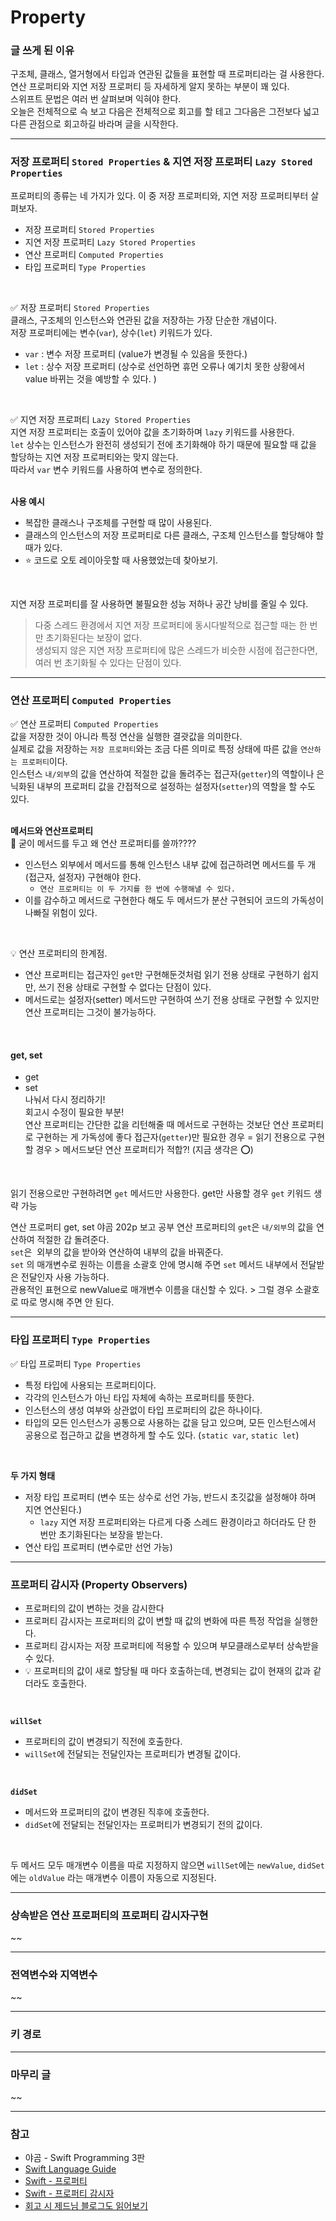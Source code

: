 # Property
### 글 쓰게 된 이유
구조체, 클래스, 열거형에서 타입과 연관된 값들을 표현할 때 프로퍼티라는 걸 사용한다.   
연산 프로퍼티와 지연 저장 프로퍼티 등 자세하게 알지 못하는 부분이 꽤 있다.   
스위프트 문법은 여러 번 살펴보며 익혀야 한다.   
오늘은 전체적으로 슥 보고 다음은 전체적으로 회고를 할 테고 그다음은 그전보다 넓고 다른 관점으로 회고하길 바라며 글을 시작한다.   

***
### 저장 프로퍼티 `Stored Properties` & 지연 저장 프로퍼티 `Lazy Stored Properties` 
프로퍼티의 종류는 네 가지가 있다. 이 중 저장 프로퍼티와, 지연 저장 프로퍼티부터 살펴보자.    
- 저장 프로퍼티 `Stored Properties`
- 지연 저장 프로퍼티 `Lazy Stored Properties`
- 연산 프로퍼티 `Computed Properties`
- 타입 프로퍼티 `Type Properties`
<br>

✅ 저장 프로퍼티 `Stored Properties`   
클래스, 구조체의 인스턴스와 연관된 값을 저장하는 가장 단순한 개념이다.   
저장 프로퍼티에는 변수(`var`), 상수(`let`) 키워드가 있다.        
- `var` : 변수 저장 프로퍼티 (value가 변경될 수 있음을 뜻한다.)
- `let` : 상수 저장 프로퍼티 (상수로 선언하면 휴먼 오류나 예기치 못한 상황에서 value 바뀌는 것을 예방할 수 있다. )   
<br>

✅ 지연 저장 프로퍼티 `Lazy Stored Properties`   
지연 저장 프로퍼티는 호출이 있어야 값을 초기화하며 `lazy` 키워드를 사용한다.   
`let` 상수는 인스턴스가 완전히 생성되기 전에 초기화해야 하기 때문에 필요할 때 값을 할당하는 지연 저장 프로퍼티와는 맞지 않는다.   
따라서 `var` 변수 키워드를 사용하여 변수로 정의한다.   
<br>

**사용 예시**   
- 복잡한 클래스나 구조체를 구현할 때 많이 사용된다.
- 클래스의 인스턴스의 저장 프로퍼티로 다른 클래스, 구조체 인스턴스를 할당해야 할 때가 있다.
- ⭐ 코드로 오토 레이아웃할 때 사용했었는데 찾아보기.  
<br>

지연 저장 프로퍼티를 잘 사용하면 불필요한 성능 저하나 공간 낭비를 줄일 수 있다.   
> 다중 스레드 환경에서 지연 저장 프로퍼티에 동시다발적으로 접근할 때는 한 번만 초기화된다는 보장이 없다.   
> 생성되지 않은 지연 저장 프로퍼티에 많은 스레드가 비슷한 시점에 접근한다면, 여러 번 초기화될 수 있다는 단점이 있다.   
---
### 연산 프로퍼티 `Computed Properties`
✅ 연산 프로퍼티 `Computed Properties`    
값을 저장한 것이 아니라 특정 연산을 실행한 결괏값을 의미한다.   
실제로 값을 저장하는 `저장 프로퍼티`와는 조금 다른 의미로 특정 상태에 따른 값을 `연산하는 프로퍼티`이다.    
인스턴스 `내/외부`의 값을 연산하여 적절한 값을 돌려주는 접근자(`getter`)의 역할이나 은닉화된 내부의 프로퍼티 값을 간접적으로 설정하는 설정자(`setter`)의 역할을 할 수도 있다.   
<br>

**메서드와 연산프로퍼티**   
🤔 굳이 메서드를 두고 왜 연산 프로퍼티를 쓸까????   
- 인스턴스 외부에서 메서드를 통해 인스턴스 내부 값에 접근하려면 메서드를 두 개 (접근자, 설정자) 구현해야 한다.   
    - `연산 프로퍼티는 이 두 가지를 한 번에 수행해낼 수 있다.`   
- 이를 감수하고 메서드로 구현한다 해도 두 메서드가 분산 구현되어 코드의 가독성이 나빠질 위험이 있다.   
<br>

💡 연산 프로퍼티의 한계점.  
- 연산 프로퍼티는 접근자인 `get`만 구현해둔것처럼 읽기 전용 상태로 구현하기 쉽지만, 쓰기 전용 상태로 구현할 수 없다는 단점이 있다. 
- 메서드로는 설정자(setter) 메서드만 구현하여 쓰기 전용 상태로 구현할 수 있지만 연산 프로퍼티는 그것이 불가능하다.   
<br>

#### get, set 
- get
- set    
나눠서 다시 정리하기!   
회고시 수정이 필요한 부분!   
연산 프로퍼티는 간단한 값을 리턴해줄 때 메서드로 구현하는 것보단 연산 프로퍼티로 구현하는 게 가독성에 좋다
접근자(`getter`)만 필요한 경우 = 읽기 전용으로 구현할 경우 > 메서드보단 연산 프로퍼티가 적합?! (지금 생각은 ⭕)
<br>

읽기 전용으로만 구현하려면 `get` 메서드만 사용한다.
get만 사용할 경우 `get` 키워드 생략 가능
<br>

연산 프로퍼티 get, set 야곰 202p 보고 공부
연산 프로퍼티의 `get`은  `내/외부`의 값을 연산하여 적절한 갑 돌려준다.  
`set`은  외부의 값을 받아와 연산하여 내부의 값을 바꿔준다.    
`set` 의 매개변수로 원하는 이름을 소괄호 안에 명시해 주면 `set` 메서드 내부에서 전달받은 전달인자 사용 가능하다.   
관용적인 표현으로 newValue로 매개변수 이름을 대신할 수 있다. > 그럴 경우 소괄호로 따로 명시해 주면 안 된다.     

---
### 타입 프로퍼티 `Type Properties`
✅ 타입 프로퍼티 `Type Properties`   
- 특정 타입에 사용되는 프로퍼티이다.   
- 각각의 인스턴스가 아닌 타입 자체에 속하는 프로퍼티를 뜻한다.   
- 인스턴스의 생성 여부와 상관없이 타입 프로퍼티의 값은 하나이다.   
- 타입의 모든 인스턴스가 공통으로 사용하는 값을 담고 있으며, 모든 인스턴스에서 공용으로 접근하고 값을 변경하게 할 수도 있다. (`static var`, `static let`)   
<br>

**두 가지 형태**     
- 저장 타입 프로퍼티 (변수 또는 상수로 선언 가능, 반드시 초깃값을 설정해야 하며 지연 연산된다.)
    - `lazy` 지연 저장 프로퍼티와는 다르게 다중 스레드 환경이라고 하더라도 단 한 번만 초기화된다는 보장을 받는다.
- 연산 타입 프로퍼티 (변수로만 선언 가능)   

***
### 프로퍼티 감시자 (Property Observers)
- 프로퍼티의 값이 변하는 것을 감시한다
- 프로퍼티 감시자는 프로퍼티의 값이 변할 때 값의 변화에 따른 특정 작업을 실행한다.
- 프로퍼티 감시자는 저장 프로퍼티에 적용할 수 있으며 부모클래스로부터 상속받을 수 있다.
- 💡 프로퍼티의 값이 새로 할당될 때 마다 호출하는데, 변경되는 값이 현재의 값과 같더라도 호출한다.
<br>

**`willSet`**
- 프로퍼티의 값이 변경되기 직전에 호출한다. 
- `willSet`에 전달되는 전달인자는 프로퍼티가 변경될 값이다.
<br>

**`didSet`**
- 메서드와 프로퍼티의 값이 변경된 직후에 호출한다.  
- `didSet`에 전달되는 전달인자는 프로퍼티가 변경되기 전의 값이다.   
<br>

두 메서드 모두 매개변수 이름을 따로 지정하지 않으면 `willSet`에는 `newValue`, `didSet`에는 `oldValue` 라는 매개변수 이름이 자동으로 지정된다.   

---
### 상속받은 연산 프로퍼티의 프로퍼티 감시자구현
~~


***
### 전역변수와 지역변수
~~

***

### 키 경로

---
### 마무리 글
~~

***
### 참고
- 야곰 - Swift Programming 3판
- [Swift Language Guide](https://docs.swift.org/swift-book/LanguageGuide/Properties.html)
- [Swift - 프로퍼티](https://www.youtube.com/watch?v=aVGgy29-gOY)
- [Swift - 프로퍼티 감시자](https://www.youtube.com/watch?v=X7oreJGRuaU)
- [회고 시 제드님 블로그도 읽어보기](https://zeddios.tistory.com/245)
